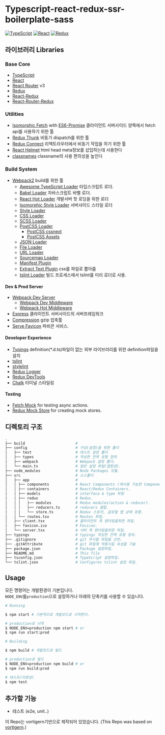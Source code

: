 # Typescript-react-redux-ssr-boilerplate-sass

[![TypeScript](https://barbaruploads.s3.amazonaws.com/bicoz/typescript.png)](https://www.typescriptlang.org/)
[![React](https://barbaruploads.s3.amazonaws.com/bicoz/react.png)](https://github.com/facebook/react)
[![Redux](https://barbaruploads.s3.amazonaws.com/bicoz/redux.png)](https://github.com/reactjs/redux)


## 라이브러리 Libraries

### Base Core
- [TypeScript](https://www.typescriptlang.org/)
- [React](https://github.com/facebook/react)
- [React Router](https://github.com/reactjs/react-router) v3
- [Redux](https://github.com/reactjs/redux)
- [React-Redux](https://github.com/reactjs/react-redux)
- [React-Router-Redux](https://github.com/reactjs/react-router-redux)

### Utilities
- [Isomorphic Fetch](https://github.com/matthew-andrews/isomorphic-fetch) with [ES6-Promise](https://github.com/stefanpenner/es6-promise) 클라이언트 서버사이드 양쪽에서 fetch api를 사용하기 위한 툴
- [Redux Thunk](https://github.com/gaearon/redux-thunk) 비동기 dispatch를 위한 툴
- [Redux Connect](https://github.com/makeomatic/redux-connect) 리엑트라우터에서 비동기 작업을 하기 위한 툴
- [React Helmet](https://github.com/nfl/react-helmet) html head meta정보를 삽입하는데 사용한다
- [classnames](https://github.com/JedWatson/classnames) classname의 사용 편의성을 높인다

### Build System
- [Webpack2](https://github.com/webpack/webpack) build를 위한 툴
  - [Awesome TypeScript Loader](https://github.com/s-panferov/awesome-typescript-loader) 타입스크립트 로더.
  - [Babel Loader](https://github.com/babel/babel-loader) 자바스크립트 바벨 로더.
  - [React Hot Loader](https://github.com/gaearon/react-hot-loader) 개발서버 핫 로딩을 위한 로더
  - [Isomorphic Style Loader](https://github.com/kriasoft/isomorphic-style-loader) 서버사이드 스타일 로더
  - [Style Loader](https://github.com/webpack/style-loader)
  - [CSS Loader](https://github.com/webpack/css-loader)
  - [SCSS Loader](https://github.com/webpack-contrib/sass-loader)
  - [PostCSS Loader](https://github.com/postcss/postcss)
    - [PostCSS cssnext](https://github.com/MoOx/postcss-cssnext)
    - [PostCSS Assets](https://github.com/assetsjs/postcss-assets)
  - [JSON Loader](https://github.com/webpack/json-loader)
  - [File Loader](https://github.com/webpack/file-loader)
  - [URL Loader](https://github.com/webpack/url-loader)
  - [Sourcemap Loader](https://github.com/webpack/source-map-loader)
  - [Manifest Plugin](https://github.com/danethurber/webpack-manifest-plugin)
  - [Extract Text Plugin](https://github.com/webpack/extract-text-webpack-plugin) css를 파일로 뽑아줌
  - [tslint Loader](https://github.com/wbuchwalter/tslint-loader) 빌드 프로세스에서 tslint를 미리 로더로 사용.

#### Dev & Prod Server
- [Webpack Dev Server](https://github.com/webpack/webpack-dev-server)
  - [Webpack Dev Middleware](https://github.com/webpack/webpack-dev-middleware)
  - [Webpack Hot Middleware](https://github.com/webpack/webpack-hot-middleware)
- [Express](https://github.com/expressjs/express) 클라이언트 서버사이드의 서버프레임워크
- [Compression](https://github.com/expressjs/compression) gzip 압축툴
- [Serve Favicon](https://github.com/expressjs/serve-favicon) 파비콘 서비스.

#### Developer Experience
- [Typings](https://github.com/typings/typings) definition(*.d.ts)파일이 없는 외부 라이브러리를 위한 definition파일을 설치
- [tslint](https://github.com/palantir/tslint)
- [stylelint](https://github.com/stylelint/stylelint)
- [Redux Logger](https://github.com/theaqua/redux-logger)
- [Redux DevTools](https://github.com/gaearon/redux-devtools)
- [Chalk](https://github.com/chalk/chalk) 터미널 스타일링

#### Testing
- [Fetch Mock](https://github.com/wheresrhys/fetch-mock) for testing async actions.
- [Redux Mock Store](https://github.com/arnaudbenard/redux-mock-store) for creating mock stores.

## 디렉토리 구조
```bash
.
├── build                       #
├── config                      # 구성(설정)을 위한 폴더
│   ├── test                    # 테스트 설정 폴더
│   ├── types                   # 작성한 전역 유형 정의
│   ├── webpack                 # Webpack 설정 폴더.
│   └── main.ts                 # 일반 설정 파일(앱환경).
├── node_modules                # Node Packages 모듈.
├── src                         # 소스폴더
│   ├── app                     #
│   │ ├── components            # React Components (재사용 가능한 Components).
│   │ ├── containers            # React/Redux Containers.
│   │ ├── models                # interface & type 파일
│   │ ├── redux                 # Redux.
│   │ │   ├── modules           # Redux modules(action & reducer).
│   │ │   ├── reducers.ts       # reducers 결합.
│   │ │   └── store.ts          # Redux 스토어, 글로벌 앱 상태 포함.
│   │ └── routes.tsx            # Routes 파일.
│   ├── client.tsx              # 클라이언트 측 렌더링을위한 파일.
│   ├── favicon.ico             # Favicon.
│   └── server.tsx              # 서버 측 렌더링을위한 파일.
├── typings                     # typings 작성한 전역 유형 정의.
├── .gitignore                  # git 무시할 파일을 선언.
├── .gitAttribute               # git 파일에 적용시킬 속성을 기술
├── package.json                # Package 설정파일.
├── README.md                   # This file
├── tsconfig.json               # TypeScript 설정파일.
└── tslint.json                 # Configures tslint 설정 파일.
```
## Usage

모든 명령어는 개발환경이 기본입니다. <br>
`NODE_ENV`를`production`으로 설정하거나 아래의 단축키를 사용할 수 있습니다.

```bash
# Running

$ npm start # 기본적으로 개발모드로 시작한다.

# production로 시작
$ NODE_ENV=production npm start # or
$ npm run start:prod

# Building

$ npm build # 개발모드로 빌드

# production로 빌드
$ NODE_ENV=production npm build # or
$ npm run build:prod

# 테스트(미완성)
$ npm test
```

## 추가할 기능
- 테스트 (e2e, unit..)

이 Repo는 vortigern기반으로 제작되어 있었습니다. (This Repo was based on <a href="https://github.com/barbar/vortigern" target="_blank">vortigern</a>.)